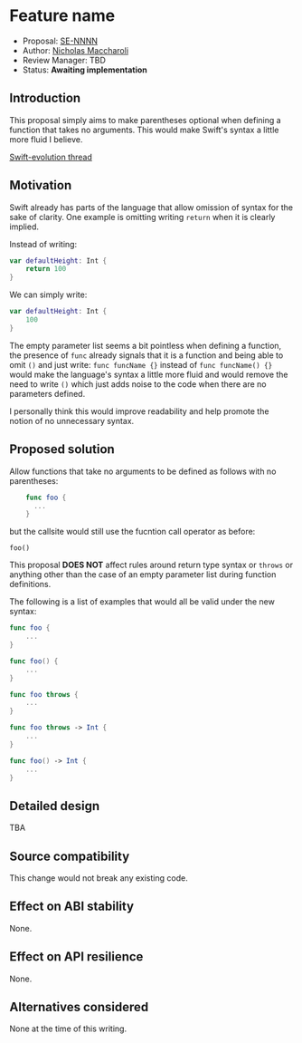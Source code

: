 # Feature name

* Proposal: [SE-NNNN](NNNN-filename.md)
* Author: [Nicholas Maccharoli](https://github.com/nirma)
* Review Manager: TBD
* Status: **Awaiting implementation**


## Introduction

This proposal simply aims to make parentheses optional when defining a function that takes no arguments.
This would make Swift's syntax a little more fluid I believe. 

[Swift-evolution thread](https://forums.swift.org/t/pitch-allow-function-definitions-to-omit-parentheses-if-no-parameters/)

## Motivation

Swift already has parts of the language that allow omission of syntax for the sake of clarity.
One example is omitting writing `return` when it is clearly implied.

Instead of writing:
```swift
var defaultHeight: Int {
    return 100
}
```

We can simply write:

```swift
var defaultHeight: Int {
    100
}
```
The empty parameter list seems a bit pointless when defining a function, the presence of `func` already signals that it is a function and being able to omit `()` and just write: `func funcName {}` instead of `func funcName() {}` would make the language's syntax a little more fluid and would remove the need to write `()` which just adds noise to the code when there are no parameters defined.

I personally think this would improve readability and help promote the notion of no unnecessary syntax.

## Proposed solution

Allow functions that take no arguments to be defined as follows with no parentheses:

```swift
    func foo {
      ...
    }
```

but the callsite would still use the fucntion call operator as before:

`foo()`

This proposal **DOES NOT** affect rules around return type syntax or `throws` or anything other than the case of an empty parameter list during function definitions.


The following is a list of examples that would all be valid under the new syntax:

```swift
func foo {
    ...
}

func foo() {
    ...
}

func foo throws {
    ...
}

func foo throws -> Int {
    ...
}

func foo() -> Int {
    ...
}
```


## Detailed design

TBA

## Source compatibility

This change would not break any existing code.


## Effect on ABI stability

None.

## Effect on API resilience

None.

## Alternatives considered

None at the time of this writing.
